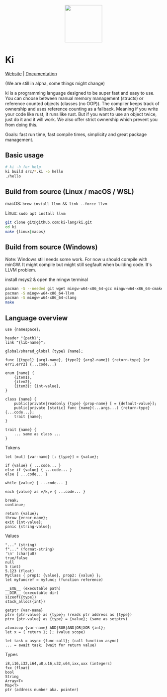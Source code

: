 
<div align="center">
<p>
    <img width="120" src="https://raw.githubusercontent.com/ki-lang/ki/master/misc/logo-edges.png">
</p>
</div>

# Ki

[Website](https://ki-lang.dev) | [Documentation](https://ki-lang.dev/docs)

(We are still in alpha, some things might change)

ki is a programming language designed to be super fast and easy to use. You can choose between manual memory management (structs) or reference counted objects (classes (no OOP)). The compiler keeps track of ownership and uses reference counting as a fallback. Meaning if you write your code like rust, it runs like rust. But if you want to use an object twice, just do it and it will work. We also offer strict ownership which prevent you from doing this.

Goals: fast run time, fast compile times, simplicity and great package management.

## Basic usage

```bash
# ki -h for help
ki build src/*.ki -o hello
./hello
```

## Build from source (Linux / macOS / WSL)

macOS: `brew install llvm && link --force llvm`

Linux: `sudo apt install llvm`

```bash
git clone git@github.com:ki-lang/ki.git
cd ki
make {linux|macos}
```

## Build from source (Windows)

Note: Windows still needs some work. For now u should compile with minGW. It might compile but might still segfault when building code. It's LLVM problem.

install msys2 & open the mingw terminal

```bash
pacman -S --needed git wget mingw-w64-x86_64-gcc mingw-w64-x86_64-cmake make mingw-w64-x86_64-python3 autoconf libtool
pacman -S mingw-w64-x86_64-llvm
pacman -S mingw-w64-x86_64-clang
make
```

## Language overview

```
use {namespace};

header "{path}";
link "{lib-name}";

global/shared_global {type} {name};

func ({type1} {arg1-name}, {type2} {arg2-name}) {return-type} [or err1,err2] {...code...}

enum {name} {
	{item1},
	{item2},
	{item3}: {int-value},
}

class {name} {
	public|private|readonly {type} {prop-name} [ = {default-value}];
	public|private [static] func {name}(...args...) {return-type} {...code...};
	trait {name};
}

trait {name} {
	... same as class ...
}
```

Tokens

```
let [mut] {var-name} [: {type}] = {value};

if {value} { ...code... } 
else if {value} { ...code... } 
else { ...code... }

while {value} { ...code... }

each {value} as v/k,v { ...code... }

break;
continue;

return {value};
throw {error-name};
exit {int-value};
panic {string-value};

```

Values

```
"..." (string)
f"..." (format-string)
'\n' (char|u8)
true/false
null
5 (int)
5.123 (float)
MyClass { prop1: {value}, prop2: {value} };
let myfuncref = myfunc; (function reference)

__EXE__ (executable path)
__DIR__ (executable dir)
sizeof({type})
stack_alloc({int})

getptr {var-name}
ptrv {ptr-value} as {type}; (reads ptr address as {type})
ptrv {ptr-value} as {type} = {value}; (same as setptrv)

atomicop {var-name} ADD|SUB|AND|OR|XOR {int};
let x = { return 1; }; (value scope)

let task = async {func-call}; (call function async)
... = await task; (wait for return value)
```

Types

```
i8,i16,i32,i64,u8,u16,u32,u64,ixx,uxx (integers)
fxx (float)
bool
String
Array<T>
Map<T>
ptr (address number aka. pointer)
```

